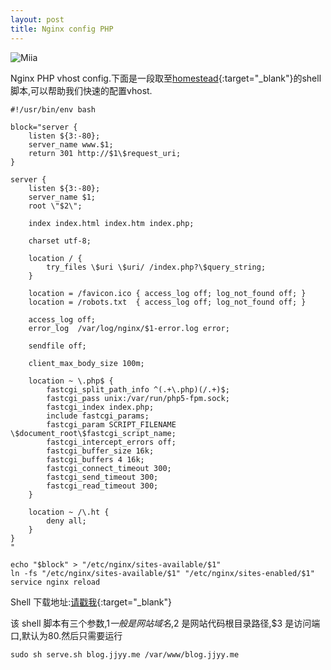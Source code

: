 ```yaml
---
layout: post
title: Nginx config PHP
---
```


![Miia](http://ww4.sinaimg.cn/mw1024/6dc1b103gw1ewb662ga0bj20i20b4t9y.jpg)

Nginx PHP vhost config.<!-- more -->下面是一段取至[homestead](https://github.com/laravel/homestead/blob/master/scripts/serve.sh){:target="_blank"}的shell脚本,可以帮助我们快速的配置vhost.

    #!/usr/bin/env bash

    block="server {
        listen ${3:-80};
        server_name www.$1;
        return 301 http://$1\$request_uri;
    }

    server {
        listen ${3:-80};
        server_name $1;
        root \"$2\";

        index index.html index.htm index.php;

        charset utf-8;

        location / {
            try_files \$uri \$uri/ /index.php?\$query_string;
        }

        location = /favicon.ico { access_log off; log_not_found off; }
        location = /robots.txt  { access_log off; log_not_found off; }

        access_log off;
        error_log  /var/log/nginx/$1-error.log error;

        sendfile off;

        client_max_body_size 100m;

        location ~ \.php$ {
            fastcgi_split_path_info ^(.+\.php)(/.+)$;
            fastcgi_pass unix:/var/run/php5-fpm.sock;
            fastcgi_index index.php;
            include fastcgi_params;
            fastcgi_param SCRIPT_FILENAME \$document_root\$fastcgi_script_name;
            fastcgi_intercept_errors off;
            fastcgi_buffer_size 16k;
            fastcgi_buffers 4 16k;
            fastcgi_connect_timeout 300;
            fastcgi_send_timeout 300;
            fastcgi_read_timeout 300;
        }

        location ~ /\.ht {
            deny all;
        }
    }
    "

    echo "$block" > "/etc/nginx/sites-available/$1"
    ln -fs "/etc/nginx/sites-available/$1" "/etc/nginx/sites-enabled/$1"
    service nginx reload

Shell 下载地址:[请戳我](https://gist.githubusercontent.com/poem/05c1977a7331a360a880/raw/e026c73b62b0d390b8fb88e0c2cfc26b003ab745/serve.sh){:target="_blank"}

该 shell 脚本有三个参数,$1 一般是网站域名,$2 是网站代码根目录路径,$3 是访问端口,默认为80.然后只需要运行

    sudo sh serve.sh blog.jjyy.me /var/www/blog.jjyy.me
